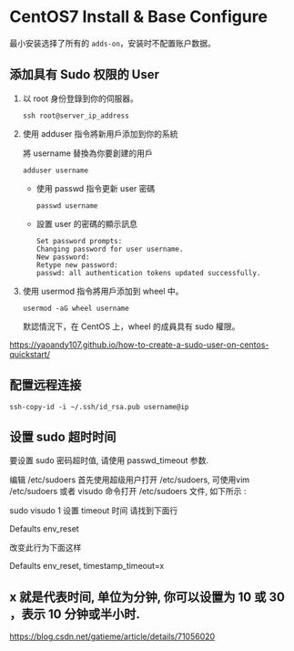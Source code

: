 # CentOS7 Install & Base Configure

最小安装选择了所有的 `adds-on`，安装时不配置账户数据。

## 添加具有 Sudo 权限的 User

1. 以 root 身份登錄到你的伺服器。

   ```
   ssh root@server_ip_address
   ```



1. 使用 adduser 指令將新用戶添加到你的系統

   將 username 替換為你要創建的用戶

   ```
   adduser username
   ```

   - 使用 passwd 指令更新 user 密碼

     ```
     passwd username
     ```

   - 設置 user 的密碼的顯示訊息

     ```
     Set password prompts:
     Changing password for user username.
     New password:
     Retype new password:
     passwd: all authentication tokens updated successfully.
     ```

2. 使用 usermod 指令將用戶添加到 wheel 中。

   ```
   usermod -aG wheel username
   ```

   默認情況下，在 CentOS 上，wheel 的成員具有 sudo 權限。

   

https://yaoandy107.github.io/how-to-create-a-sudo-user-on-centos-quickstart/

## 配置远程连接

```shell
ssh-copy-id -i ~/.ssh/id_rsa.pub username@ip
```

## 设置 sudo 超时时间

要设置 sudo 密码超时值, 请使用 passwd_timeout 参数.

编辑 /etc/sudoers
首先使用超级用户打开 /etc/sudoers, 可使用vim /etc/sudoers 或者 visudo 命令打开 /etc/sudoers 文件, 如下所示 :

sudo visudo
1
设置 timeout 时间
请找到下面行

Defaults env_reset

改变此行为下面这样

Defaults env_reset, timestamp_timeout=x

x 就是代表时间, 单位为分钟, 你可以设置为 10 或 30 ，表示 10 分钟或半小时.
--------------------- 
https://blog.csdn.net/gatieme/article/details/71056020 